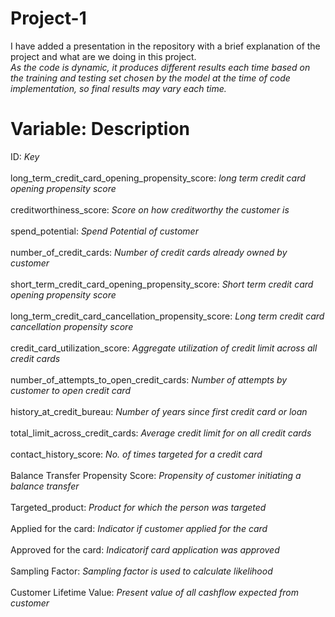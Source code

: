 # Project-1
I have added a presentation in the repository with a brief explanation of the project and what are we doing in this project.\
*As the code is dynamic, it produces different results each time based on the training and testing set chosen by the model at the time of code implementation, so final results may vary each time.*

# Variable: Description
ID: *Key*\
\
long_term_credit_card_opening_propensity_score: *long term credit card opening propensity score*\
\
creditworthiness_score: *Score on how creditworthy the customer is*\
\
spend_potential: *Spend Potential of customer*\
\
number_of_credit_cards: *Number of credit cards already owned by customer*\
\
short_term_credit_card_opening_propensity_score: *Short term credit card opening propensity score*\
\
long_term_credit_card_cancellation_propensity_score: *Long term credit card cancellation propensity score*\
\
credit_card_utilization_score: *Aggregate utilization of credit limit across all credit cards*\
\
number_of_attempts_to_open_credit_cards: *Number of attempts by customer to open credit card*\
\
history_at_credit_bureau: *Number of years since first credit card or loan*\
\
total_limit_across_credit_cards: *Average credit limit for on all credit cards*\
\
contact_history_score: *No. of times targeted for a credit card*\
\
Balance Transfer Propensity Score: *Propensity of customer initiating a balance transfer*\
\
Targeted_product: *Product for which the person was targeted*\
\
Applied for the card: *Indicator if customer applied for the card*\
\
Approved for the card: *Indicatorif card application was approved*\
\
Sampling Factor: *Sampling factor is used to calculate likelihood*\
\
Customer Lifetime Value: *Present value of all cashflow expected from customer*
